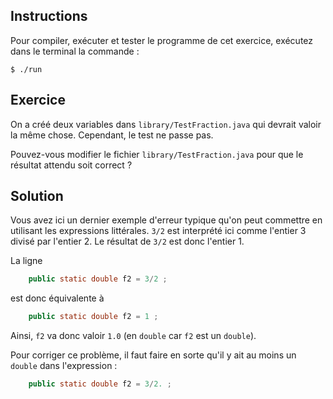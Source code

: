 
Instructions
--------------------------------------------------------------------------------

Pour compiler, exécuter et tester le programme de cet exercice, 
exécutez dans le terminal la commande :

    $ ./run


Exercice
--------------------------------------------------------------------------------

On a créé deux variables dans `library/TestFraction.java` qui devrait valoir la même chose. Cependant, le test ne passe pas.

Pouvez-vous modifier le fichier `library/TestFraction.java` pour que le résultat attendu soit correct ?

Solution
--------------------------------------------------------------------------------

Vous avez ici un dernier exemple d'erreur typique qu'on peut commettre en utilisant les expressions littérales. `3/2` est interprété ici comme l'entier 3 divisé par l'entier 2. Le résultat de `3/2` est donc l'entier 1. 

La ligne 
```java
    public static double f2 = 3/2 ;
````
est donc équivalente à 
```java
    public static double f2 = 1 ;
```
Ainsi, `f2` va donc valoir `1.0` (en `double` car `f2` est un `double`).

Pour corriger ce problème, il faut faire en sorte qu'il y ait au moins un `double` dans l'expression :
```java
    public static double f2 = 3/2. ;
````
